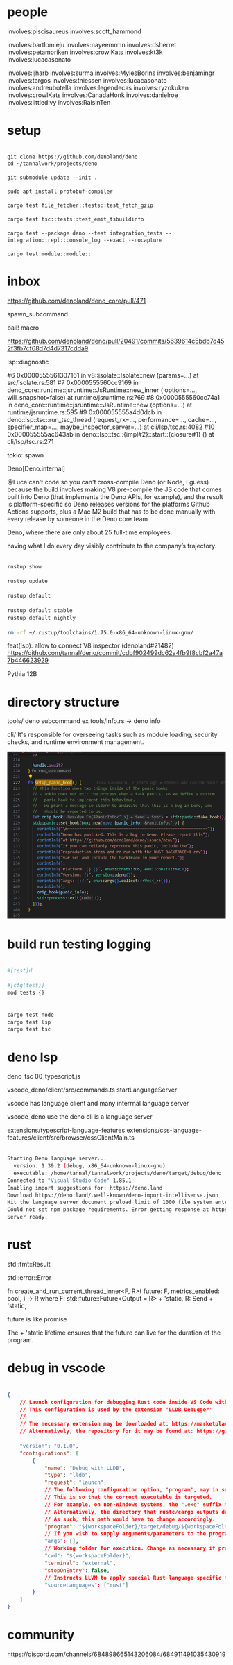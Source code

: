 # people

involves:piscisaureus 
involves:scott_hammond

involves:bartlomieju
involves:nayeemrmn
involves:dsherret
involves:petamoriken
involves:crowlKats
involves:kt3k
involves:lucacasonato

involves:ljharb
involves:surma
involves:MylesBorins
involves:benjamingr
involves:targos
involves:tniessen
involves:lucacasonato
involves:andreubotella
involves:legendecas
involves:ryzokuken
involves:crowlKats
involves:CanadaHonk
involves:danielroe
involves:littledivy
involves:RaisinTen


# setup

```

git clone https://github.com/denoland/deno
cd ~/tannalwork/projects/deno

git submodule update --init .

sudo apt install protobuf-compiler

cargo test file_fetcher::tests::test_fetch_gzip

cargo test tsc::tests::test_emit_tsbuildinfo

cargo test --package deno --test integration_tests -- integration::repl::console_log --exact --nocapture

cargo test module::module::

```

# inbox

https://github.com/denoland/deno_core/pull/471

spawn_subcommand

bail! macro

https://github.com/denoland/deno/pull/20491/commits/5639614c5bdb7d452f3fb7cf68d7d4d7317cdda9

lsp::diagnostic

#6  0x0000555561307161 in v8::isolate::Isolate::new (params=...) at src/isolate.rs:581
#7  0x0000555560cc9169 in deno_core::runtime::jsruntime::JsRuntime::new_inner (
    options=..., will_snapshot=false) at runtime/jsruntime.rs:769
#8  0x0000555560cc74a1 in deno_core::runtime::jsruntime::JsRuntime::new (options=...)
    at runtime/jsruntime.rs:595
#9  0x000055555a4d0dcb in deno::lsp::tsc::run_tsc_thread (request_rx=..., performance=..., 
    cache=..., specifier_map=..., maybe_inspector_server=...) at cli/lsp/tsc.rs:4082
#10 0x000055555ac643ab in deno::lsp::tsc::{impl#2}::start::{closure#1} ()
    at cli/lsp/tsc.rs:271

tokio::spawn

Deno[Deno.internal]

@Luca can't code so you can't cross-compile Deno (or Node, I guess) because the build involves making V8 pre-compile the JS code that comes built into Deno (that implements the Deno APIs, for example), and the result is platform-specific
so Deno releases versions for the platforms Github Actions supports, plus a Mac M2 build that has to be done manually with every release by someone in the Deno core team

Deno, where there are only about 25 full-time employees.

having what I do every day visibly contribute to the company’s trajectory.


```bash

rustup show

rustup update

rustup default

rustup default stable
rustup default nightly

rm -rf ~/.rustup/toolchains/1.75.0-x86_64-unknown-linux-gnu/

```


feat(lsp): allow to connect V8 inspector (denoland#21482)
https://github.com/tannal/deno/commit/cdbf902499dc62a4fb9f8cbf2a47a7b446623929

Pythia 12B

# directory structure

tools/ deno subcommand ex tools/info.rs -> deno info

cli/ It's responsible for overseeing tasks such as module loading, security checks, and runtime environment management.

![Alt text](./image-3.png)

# build run testing logging

```bash

#[test]d

#[cfg(test)]
mod tests {}


cargo test node
cargo test lsp
cargo test tsc

```
# deno lsp

deno_tsc 00_typescript.js

vscode_deno/client/src/commands.ts startLanguageServer

vscode has language client and many interrnal language server

vscode_deno use the deno cli is a language server


extensions/typescript-language-features
extensions/css-language-features/client/src/browser/cssClientMain.ts



```bash

Starting Deno language server...
  version: 1.39.2 (debug, x86_64-unknown-linux-gnu)
  executable: /home/tannal/tannalwork/projects/deno/target/debug/deno
Connected to "Visual Studio Code" 1.85.1
Enabling import suggestions for: https://deno.land
Download https://deno.land/.well-known/deno-import-intellisense.json
Hit the language server document preload limit of 1000 file system entries. You may want to use the "deno.enablePaths" configuration setting to only have Deno partially enable a workspace or increase the limit via "deno.documentPreloadLimit". In cases where Deno ends up using too much memory, you may want to lower the limit.
Could not set npm package requirements. Error getting response at https://registry.npmjs.org/@types/node for package "@types/node": An npm specifier not found in cache: "@types/node", --cached-only is specified.
Server ready.

```



# rust

std::fmt::Result

std::error::Error

fn create_and_run_current_thread_inner<F, R>(
  future: F,
  metrics_enabled: bool,
) -> R
where
  F: std::future::Future<Output = R> + 'static,
  R: Send + 'static,

future is like promise

The + 'static lifetime ensures that the future can live for the duration of the program.


# debug in vscode


```json

{
    // Launch configuration for debugging Rust code inside VS Code with LLDB
    // This configuration is used by the extension 'LLDB Debugger'
    // 
    // The necessary extension may be downloaded at: https://marketplace.visualstudio.com/items?itemName=vadimcn.vscode-lldb
    // Alternatively, the repository for it may be found at: https://github.com/vadimcn/vscode-lldb.git
    
    "version": "0.1.0",
    "configurations": [
        {
            "name": "Debug with LLDB",
            "type": "lldb",
            "request": "launch",
            // The following configuration option, 'program', may in some cases need to be modified. 
            // This is so that the correct executable is targeted.
            // For example, on non-Windows systems, the ".exe" suffix must be removed. 
            // Alternatively, the directory that rustc/cargo outputs debug builds may change in future
            // As such, this path would have to change accordingly.
            "program": "${workspaceFolder}/target/debug/${workspaceFolderBasename}.exe",
            // If you wish to supply arguments/parameters to the program, supply them below:
            "args": [],
            // Working folder for execution. Change as necessary if program requires a different value:
            "cwd": "${workspaceFolder}",
            "terminal": "external",
            "stopOnEntry": false,
            // Instructs LLVM to apply special Rust-language-specific functionality to its analysis:
            "sourceLanguages": ["rust"]
        }
    ]
}

```



# community

https://discord.com/channels/684898665143206084/684911491035430919